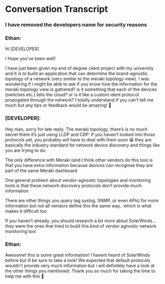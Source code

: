 # Conversation Transcript
### I have removed the developers name for security reasons

### Ethan:
Hi [DEVELOPER]

I Hope you've been well!

I have just been given my end of degree client project with my university and It is to build an application that can determine the 
brand-agnostic topology of a network (very similar to the meraki topology view). I was wondering if i might be able to ask if you 
know how the information for the meraki topology view is gathered? is it something that each of the devices (switches etc.) tells 
the cloud? or is it like a custom ident protocol propogated through the network? I totally understand if you can't tell me much but 
any tips or feedback would be amazing! 🙂 

### [DEVELOPER]:
Hey man, sorry for late reply. The meraki topology, there’s is no much secret there it’s just using LLDP and CDP. If you haven’t 
looked into those protocols yet, you probably will have to deal with them soon 😁 they are basically the industry standard for 
network device discovery and things like you are trying to do.

The only difference with Meraki (and I think other vendors do this too) is that you have extra information because devices can 
recognise they are part of the same Meraki dashboard

One general problem about vendor-agnostic topologies and monitoring tools is that these network discovery protocols don’t provide 
much information

There are other things you query (eg syslog, SNMP, or even APIs) for more information but not all vendors define this the same way..
which is what makes it difficult too

If you haven’t already, you should research a bit more about SolarWinds… they were the ones that tried to build this kind of vendor 
agnostic network monitoring tool

### Ethan:
Awesome! this is some great information! I havent heard of SolarWinds before but ill be sure to take a look! We expected that default 
protocols wouldn't provide very much information but i will definitely have a look at the other things you mentioned. Thank you so 
much for taking the time to help me with this 🙂
